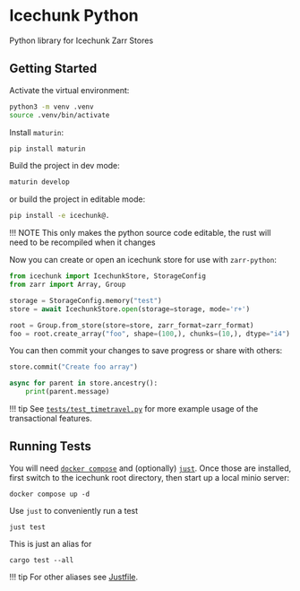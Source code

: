 # Icechunk Python

Python library for Icechunk Zarr Stores

## Getting Started

Activate the virtual environment:

```bash
python3 -m venv .venv
source .venv/bin/activate
```

Install `maturin`:

```bash
pip install maturin
```

Build the project in dev mode:

```bash
maturin develop
```

or build the project in editable mode:

```bash
pip install -e icechunk@.
```

!!! NOTE
    This only makes the python source code editable, the rust will need to be recompiled when it changes

Now you can create or open an icechunk store for use with `zarr-python`:

```python
from icechunk import IcechunkStore, StorageConfig
from zarr import Array, Group

storage = StorageConfig.memory("test")
store = await IcechunkStore.open(storage=storage, mode='r+')

root = Group.from_store(store=store, zarr_format=zarr_format)
foo = root.create_array("foo", shape=(100,), chunks=(10,), dtype="i4")
```

You can then commit your changes to save progress or share with others:

```python
store.commit("Create foo array")

async for parent in store.ancestry():
    print(parent.message)
```

!!! tip
    See [`tests/test_timetravel.py`](https://github.com/earth-mover/icechunk/blob/main/icechunk-python/tests/test_timetravel.py) for more example usage of the transactional features.


## Running Tests

You will need [`docker compose`](https://docs.docker.com/compose/install/) and (optionally) [`just`](https://just.systems/).
Once those are installed, first switch to the icechunk root directory, then start up a local minio server:
```
docker compose up -d
```

Use `just` to conveniently run a test
```
just test
```

This is just an alias for

```
cargo test --all
```

!!! tip 
    For other aliases see [Justfile](./Justfile).